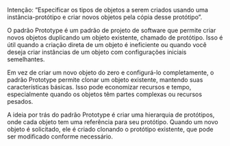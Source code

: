 Intenção: “Especificar os tipos de objetos a serem criados usando uma instância-protótipo e criar novos objetos pela cópia desse protótipo”.

O padrão Prototype é um padrão de projeto de software que permite criar novos objetos duplicando um objeto existente, chamado de protótipo. Isso é útil quando a criação direta de um objeto é ineficiente ou quando você deseja criar instâncias de um objeto com configurações iniciais semelhantes.

Em vez de criar um novo objeto do zero e configurá-lo completamente, o padrão Prototype permite clonar um objeto existente, mantendo suas características básicas. Isso pode economizar recursos e tempo, especialmente quando os objetos têm partes complexas ou recursos pesados.

A ideia por trás do padrão Prototype é criar uma hierarquia de protótipos, onde cada objeto tem uma referência para seu protótipo. Quando um novo objeto é solicitado, ele é criado clonando o protótipo existente, que pode ser modificado conforme necessário.
